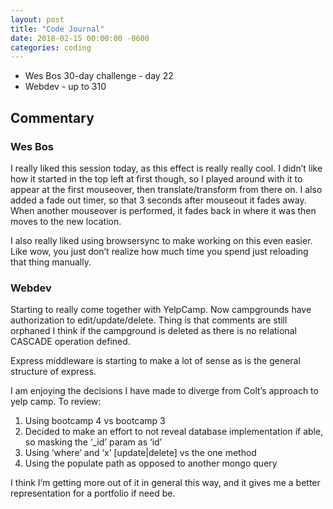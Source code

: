 ```yaml
---
layout: post
title: "Code Journal"
date: 2018-02-15 00:00:00 -0600
categories: coding
---
```


- Wes Bos 30-day challenge - day 22
- Webdev - up to 310

## Commentary

### Wes Bos

I really liked this session today, as this effect is really really cool. I didn’t like how it started in the top left at first though, so I played around with it to appear at the first mouseover, then translate/transform from there on. I also added a fade out timer, so that 3 seconds after mouseout it fades away. When another mouseover is performed, it fades back in where it was then moves to the new location.

I also really liked using browsersync to make working on this even easier. Like wow, you just don’t realize how much time you spend just reloading that thing manually.

### Webdev

Starting to really come together with YelpCamp. Now campgrounds have authorization to edit/update/delete. Thing is that comments are still orphaned I think if the campground is deleted as there is no relational CASCADE operation defined.

Express middleware is starting to make a lot of sense as is the general structure of express.

I am enjoying the decisions I have made to diverge from Colt’s approach to yelp camp. To review:

1. Using bootcamp 4 vs bootcamp 3
2. Decided to make an effort to not reveal database implementation if able, so masking the ‘\_id’ param as ‘id’
3. Using ‘where’ and ‘x’ [update|delete] vs the one method
4. Using the populate path as opposed to another mongo query

I think I’m getting more out of it in general this way, and it gives me a better representation for a portfolio if need be.
